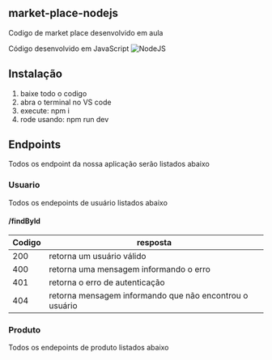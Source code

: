 ## market-place-nodejs

Codigo de market place desenvolvido em aula

Código desenvolvido em JavaScript
![NodeJS](https://www.librebyte.net/wp-content/uploads/2021/01/200px-Node.js_logo.svg_.png "NodeJS")

## Instalação

1. baixe todo o codigo
2. abra o terminal no VS code
3. execute: npm i
4. rode usando: npm run dev

## Endpoints

Todos os endpoint da nossa aplicação serão listados abaixo

### Usuario

Todos os endepoints de usuário listados abaixo

#### /findById


| Codigo | resposta                                                  |
| :------- | ----------------------------------------------------------- |
| 200    | retorna um usuário válido                               |
| 400    | retorna uma mensagem informando o erro                    |
| 401    | retorna o erro de autenticação                          |
| 404    | retorna mensagem informando que não encontrou o usuário |

### Produto

Todos os endepoints de produto listados abaixo
